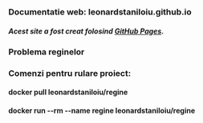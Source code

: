 ### Documentatie web: leonardstaniloiu.github.io
##### Acest site a fost creat folosind [GitHub Pages](https://pages.github.com/).

###  Problema reginelor

### Comenzi pentru rulare proiect:

#### docker pull leonardstaniloiu/regine
#### docker run --rm --name regine leonardstaniloiu/regine


